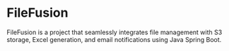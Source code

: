 # FileFusion
FileFusion is a project that seamlessly integrates file management with S3 storage, Excel generation, and email notifications using Java Spring Boot.

